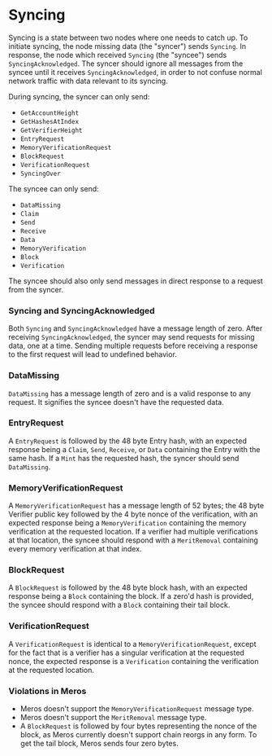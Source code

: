 # Syncing

Syncing is a state between two nodes where one needs to catch up. To initiate syncing, the node missing data (the "syncer") sends `Syncing`. In response, the node which received `Syncing` (the "syncee") sends `SyncingAcknowledged`. The syncer should ignore all messages from the syncee until it receives `SyncingAcknowledged`, in order to not confuse normal network traffic with data relevant to its syncing.

During syncing, the syncer can only send:

- `GetAccountHeight`
- `GetHashesAtIndex`
- `GetVerifierHeight`
- `EntryRequest`
- `MemoryVerificationRequest`
- `BlockRequest`
- `VerificationRequest`
- `SyncingOver`

The syncee can only send:
- `DataMissing`
- `Claim`
- `Send`
- `Receive`
- `Data`
- `MemoryVerification`
- `Block`
- `Verification`

The syncee should also only send messages in direct response to a request from the syncer.

### Syncing and SyncingAcknowledged

Both `Syncing` and `SyncingAcknowledged` have a message length of zero. After receiving `SyncingAcknowledged`, the syncer may send requests for missing data, one at a time. Sending multiple requests before receiving a response to the first request will lead to undefined behavior.

### DataMissing

`DataMissing` has a message length of zero and is a valid response to any request. It signifies the syncee doesn't have the requested data.

### EntryRequest

A `EntryRequest` is followed by the 48 byte Entry hash, with an expected response being a `Claim`, `Send`, `Receive`, or `Data` containing the Entry with the same hash. If a `Mint` has the requested hash, the syncer should send `DataMissing`.

### MemoryVerificationRequest

A `MemoryVerificationRequest` has a message length of 52 bytes; the 48 byte Verifier public key followed by the 4 byte nonce of the verification, with an expected response being a `MemoryVerification` containing the memory verification at the requested location. If a verifier had multiple verifications at that location, the syncee should respond with a `MeritRemoval` containing every memory verification at that index.

### BlockRequest

A `BlockRequest` is followed by the 48 byte block hash, with an expected response being a `Block` containing the block. If a zero'd hash is provided, the syncee should respond with a `Block` containing their tail block.

### VerificationRequest

A `VerificationRequest` is identical to a `MemoryVerificationRequest`, except for the fact that is a verifier has a singular verification at the requested nonce, the expected response is a `Verification` containing the verification at the requested location.

### Violations in Meros

- Meros doesn't support the `MemoryVerificationRequest` message type.
- Meros doesn't support the `MeritRemoval` message type.
- A `BlockRequest` is followed by four bytes representing the nonce of the block, as Meros currently doesn't support chain reorgs in any form. To get the tail block, Meros sends four zero bytes.

